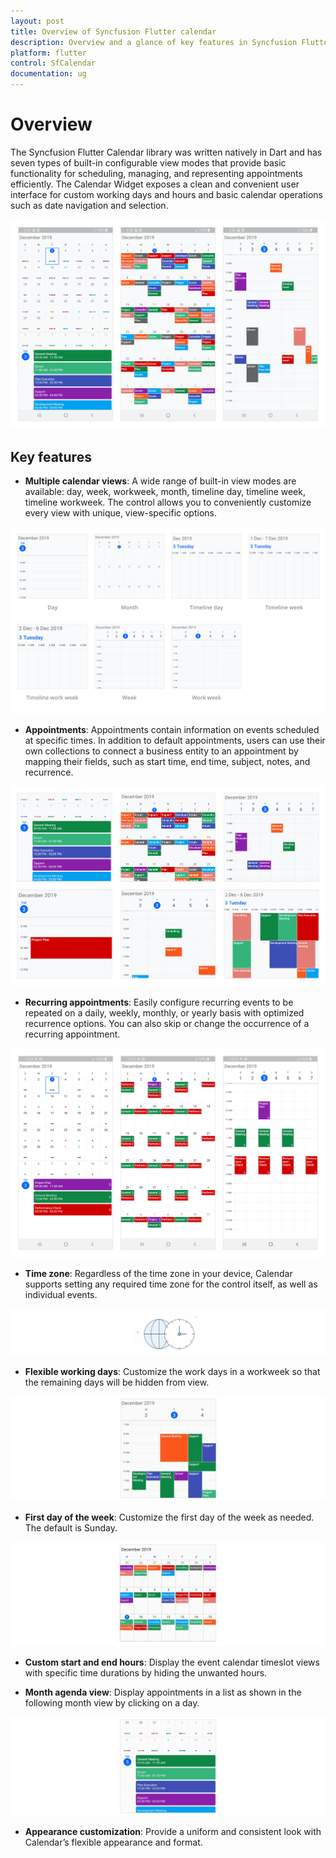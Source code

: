 ```yaml
---
layout: post
title: Overview of Syncfusion Flutter calendar
description: Overview and a glance of key features in Syncfusion Flutter Calendar widget.
platform: flutter
control: SfCalendar
documentation: ug
---
```


# Overview

The Syncfusion Flutter Calendar library was written natively in Dart and has seven types of built-in configurable view modes that provide basic functionality for scheduling, managing, and representing appointments efficiently. The Calendar Widget exposes a clean and convenient user interface for custom working days and hours and basic calendar operations such as date navigation and selection.

![Calendar overview](images/overview/calendar_overview.png)

## Key features

* **Multiple calendar views**: A wide range of built-in view modes are available: day, week, workweek, month, timeline day, timeline week, timeline workweek. The control allows you to conveniently customize every view with unique, view-specific options.

![Multiple calendar views](images/overview/multiple_calenda_views.png)

* **Appointments**: Appointments contain information on events scheduled at specific times. In addition to default appointments, users can use their own collections to connect a business entity to an appointment by mapping their fields, such as start time, end time, subject, notes, and recurrence.

![Calendar appointments](images/overview/appointments_events.png)

* **Recurring appointments**: Easily configure recurring events to be repeated on a daily, weekly, monthly, or yearly basis with optimized recurrence options. You can also skip or change the occurrence of a recurring appointment. 

![Recurring appointments](images/overview/recurring_events.png)

* **Time zone**: Regardless of the time zone in your device, Calendar supports setting any required time zone for the control itself, as well as individual events.

![Calendar timezone](images/overview/timezone.png)

* **Flexible working days**: Customize the work days in a workweek so that the remaining days will be hidden from view.

![Flexible working days](images/overview/Flexible_working_days.png)

* **First day of the week**: Customize the first day of the week as needed. The default is Sunday. 

![First day of week](images/overview/First_day_of_week.png)

* **Custom start and end hours**: Display the event calendar timeslot views with specific time durations by hiding the unwanted hours. 

* **Month agenda view**: Display appointments in a list as shown in the following month view by clicking on a day.

![Month agenda view](images/overview/Month_agenda_view.png)

* **Appearance customization**: Provide a uniform and consistent look with Calendar’s flexible appearance and format.










